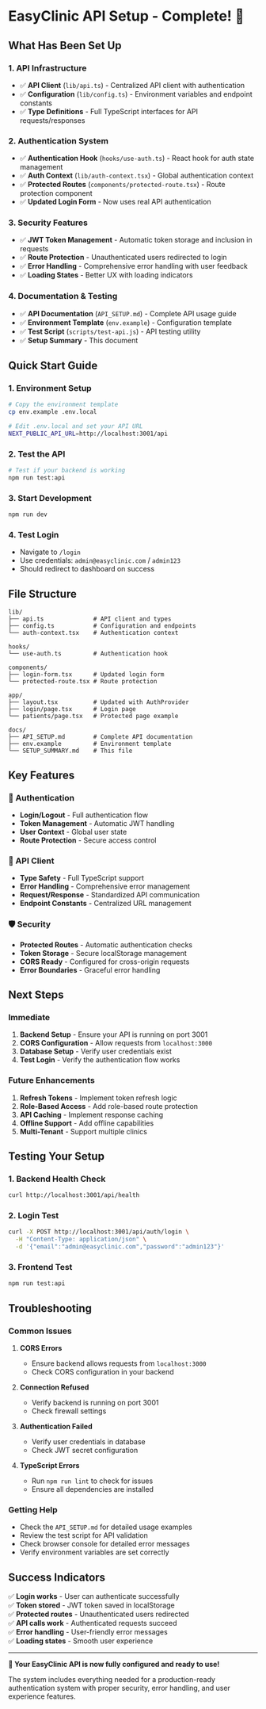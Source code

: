 # EasyClinic API Setup - Complete! 🎉

## What Has Been Set Up

### 1. API Infrastructure
- ✅ **API Client** (`lib/api.ts`) - Centralized API client with authentication
- ✅ **Configuration** (`lib/config.ts`) - Environment variables and endpoint constants
- ✅ **Type Definitions** - Full TypeScript interfaces for API requests/responses

### 2. Authentication System
- ✅ **Authentication Hook** (`hooks/use-auth.ts`) - React hook for auth state management
- ✅ **Auth Context** (`lib/auth-context.tsx`) - Global authentication context
- ✅ **Protected Routes** (`components/protected-route.tsx`) - Route protection component
- ✅ **Updated Login Form** - Now uses real API authentication

### 3. Security Features
- ✅ **JWT Token Management** - Automatic token storage and inclusion in requests
- ✅ **Route Protection** - Unauthenticated users redirected to login
- ✅ **Error Handling** - Comprehensive error handling with user feedback
- ✅ **Loading States** - Better UX with loading indicators

### 4. Documentation & Testing
- ✅ **API Documentation** (`API_SETUP.md`) - Complete API usage guide
- ✅ **Environment Template** (`env.example`) - Configuration template
- ✅ **Test Script** (`scripts/test-api.js`) - API testing utility
- ✅ **Setup Summary** - This document

## Quick Start Guide

### 1. Environment Setup
```bash
# Copy the environment template
cp env.example .env.local

# Edit .env.local and set your API URL
NEXT_PUBLIC_API_URL=http://localhost:3001/api
```

### 2. Test the API
```bash
# Test if your backend is working
npm run test:api
```

### 3. Start Development
```bash
npm run dev
```

### 4. Test Login
- Navigate to `/login`
- Use credentials: `admin@easyclinic.com` / `admin123`
- Should redirect to dashboard on success

## File Structure

```
lib/
├── api.ts              # API client and types
├── config.ts           # Configuration and endpoints
└── auth-context.tsx    # Authentication context

hooks/
└── use-auth.ts         # Authentication hook

components/
├── login-form.tsx      # Updated login form
└── protected-route.tsx # Route protection

app/
├── layout.tsx          # Updated with AuthProvider
├── login/page.tsx      # Login page
└── patients/page.tsx   # Protected page example

docs/
├── API_SETUP.md        # Complete API documentation
├── env.example         # Environment template
└── SETUP_SUMMARY.md    # This file
```

## Key Features

### 🔐 Authentication
- **Login/Logout** - Full authentication flow
- **Token Management** - Automatic JWT handling
- **User Context** - Global user state
- **Route Protection** - Secure access control

### 🚀 API Client
- **Type Safety** - Full TypeScript support
- **Error Handling** - Comprehensive error management
- **Request/Response** - Standardized API communication
- **Endpoint Constants** - Centralized URL management

### 🛡️ Security
- **Protected Routes** - Automatic authentication checks
- **Token Storage** - Secure localStorage management
- **CORS Ready** - Configured for cross-origin requests
- **Error Boundaries** - Graceful error handling

## Next Steps

### Immediate
1. **Backend Setup** - Ensure your API is running on port 3001
2. **CORS Configuration** - Allow requests from `localhost:3000`
3. **Database Setup** - Verify user credentials exist
4. **Test Login** - Verify the authentication flow works

### Future Enhancements
1. **Refresh Tokens** - Implement token refresh logic
2. **Role-Based Access** - Add role-based route protection
3. **API Caching** - Implement response caching
4. **Offline Support** - Add offline capabilities
5. **Multi-Tenant** - Support multiple clinics

## Testing Your Setup

### 1. Backend Health Check
```bash
curl http://localhost:3001/api/health
```

### 2. Login Test
```bash
curl -X POST http://localhost:3001/api/auth/login \
  -H "Content-Type: application/json" \
  -d '{"email":"admin@easyclinic.com","password":"admin123"}'
```

### 3. Frontend Test
```bash
npm run test:api
```

## Troubleshooting

### Common Issues

1. **CORS Errors**
   - Ensure backend allows requests from `localhost:3000`
   - Check CORS configuration in your backend

2. **Connection Refused**
   - Verify backend is running on port 3001
   - Check firewall settings

3. **Authentication Failed**
   - Verify user credentials in database
   - Check JWT secret configuration

4. **TypeScript Errors**
   - Run `npm run lint` to check for issues
   - Ensure all dependencies are installed

### Getting Help

- Check the `API_SETUP.md` for detailed usage examples
- Review the test script for API validation
- Check browser console for detailed error messages
- Verify environment variables are set correctly

## Success Indicators

✅ **Login works** - User can authenticate successfully  
✅ **Token stored** - JWT token saved in localStorage  
✅ **Protected routes** - Unauthenticated users redirected  
✅ **API calls work** - Authenticated requests succeed  
✅ **Error handling** - User-friendly error messages  
✅ **Loading states** - Smooth user experience  

---

**🎯 Your EasyClinic API is now fully configured and ready to use!**

The system includes everything needed for a production-ready authentication system with proper security, error handling, and user experience features.
